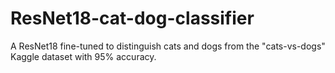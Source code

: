 # ResNet18-cat-dog-classifier

A ResNet18 fine-tuned to distinguish cats and dogs from the "cats-vs-dogs" Kaggle dataset with 95% accuracy.
